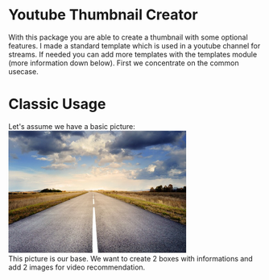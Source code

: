 # Youtube Thumbnail Creator
With this package you are able to create a thumbnail with some optional features. I made a standard template which is used in a youtube channel for streams. If needed you can add more templates with the templates module (more information down below). First we concentrate on the common usecase.
# Classic Usage
Let's assume we have a basic picture:<br />
<img src="examples/example.jpg" width="70%" /><br />
This picture is our base. We want to create 2 boxes with informations and add 2 images for video recommendation.